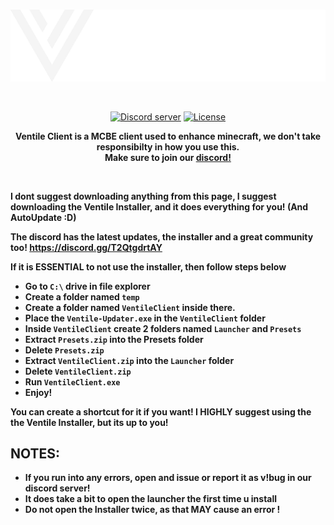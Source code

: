 <br>
<div align="center">
  <p>
    <a href="https://ventile-client.github.io/Web/"><img src="https://github.com/Ventile-Client/OtherSource/blob/main/Assets/Images/Banner.png?raw=true" width="600" alt="Ventile Banner" /></a>
  </p>
  <br/>
  <p>
    <a href="https://discord.gg/ventile"><img src="https://img.shields.io/discord/732833913705201736?color=5865F2&logo=discord&logoColor=white" alt="Discord server"/></a>
    <a href="https://creativecommons.org/licenses/by-nc/4.0/"><img src="https://img.shields.io/static/v1?label=license&message=BY-NC%204.0&color=orange&logo=creative%20commons&logoColor=white" alt="License"/></a>
  </p>
  <p>
    <b>Ventile Client<b> is a MCBE client used to enhance minecraft, we don't take responsibilty in how you use this.<br>
    Make sure to join our <a href="discord.gg/ventile">discord!</a>
  </p>
</div>
<br>

I dont suggest downloading anything from this page, I suggest downloading the Ventile Installer, and it does everything for you! (And AutoUpdate :D)

The discord has the latest updates, the installer and a great community too!
https://discord.gg/T2QtgdrtAY

If it is ESSENTIAL to not use the installer, then follow steps below

* Go to `C:\` drive in file explorer
* Create a folder named `temp`
* Create a folder named `VentileClient` inside there.
* Place the `Ventile-Updater.exe` in the `VentileClient` folder
* Inside `VentileClient` create 2 folders named `Launcher` and `Presets`
* Extract `Presets.zip` into the Presets folder
* Delete `Presets.zip`
* Extract `VentileClient.zip` into the `Launcher` folder
* Delete `VentileClient.zip`
* Run `VentileClient.exe`
* Enjoy!

You can create a shortcut for it if you want!
I HIGHLY suggest using the the Ventile Installer, but its up to you!

## NOTES: 
 - If you run into any errors, open and issue or report it as v!bug in our discord server!
 - It does take a bit to open the launcher the first time u install
 - Do not open the Installer twice, as that MAY cause an error !
